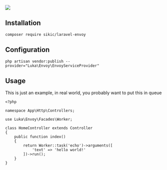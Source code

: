 ![](https://bosnadev.com/wp-content/uploads/2015/01/laravel_envoy.png)
## Installation
`composer require sikic/laravel-envoy`

## Configuration
`php artisan vendor:publish --provider="Luka\Envoy\EnvoyServiceProvider"`


## Usage 
This is just an example, in real world, you probably want to put this in queue
```
<?php

namespace App\Http\Controllers;

use Luka\Envoy\Facades\Worker;

class HomeController extends Controller
{
    public function index()
    {
        return Worker::task('echo')->arguments([
            'text' => 'hello world!'
        ])->run();
    }
}

```
